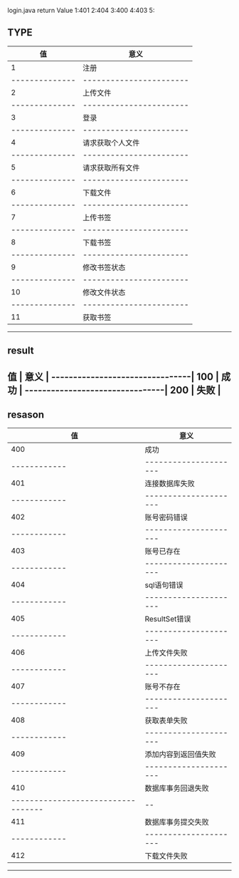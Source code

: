 login.java
return Value
1:401
2:404
3:400
4:403
5:



TYPE
---------------------------------------
值            |          意义         |
--------------|-----------------------|
 1            |   注册                |
--------------|-----------------------|
 2            |   上传文件            |
--------------|-----------------------|
3             |      登录             |
--------------|-----------------------|
4             |   请求获取个人文件    |
--------------|-----------------------|
5             |   请求获取所有文件    |
--------------|-----------------------|
6             |     下载文件          |
--------------|-----------------------|
7             |   上传书签            |
--------------|-----------------------|
8             |    下载书签           |
--------------|-----------------------|
9             |      修改书签状态     |
--------------|-----------------------|
10            |   修改文件状态        |
--------------|-----------------------|
11            |    获取书签           |
---------------------------------------



result
---------------------------------
值          |  意义             |
--------------------------------|
100         | 成功              |
--------------------------------|
200         | 失败              |
---------------------------------


resason
----------------------------------
值          | 意义                |
------------|---------------------|
400         | 成功                |
------------|---------------------|
401         | 连接数据库失败      |
------------|---------------------|
402         | 账号密码错误        |
------------|---------------------|
403         | 账号已存在          |
------------|---------------------|
404         |sql语句错误          |
------------|---------------------|
405         | ResultSet错误       |
------------|---------------------|--
406         | 上传文件失败        |
------------|---------------------|--
407         |  账号不存在         |
------------|---------------------|----
408         | 获取表单失败        |
------------|---------------------|--  
409         | 添加内容到返回值失败|
------------|---------------------|---
410         | 数据库事务回退失败  |
----------------------------------|--
411         | 数据库事务提交失败  |
------------|---------------------|---
412         | 下载文件失败        |
-----------------------------------
